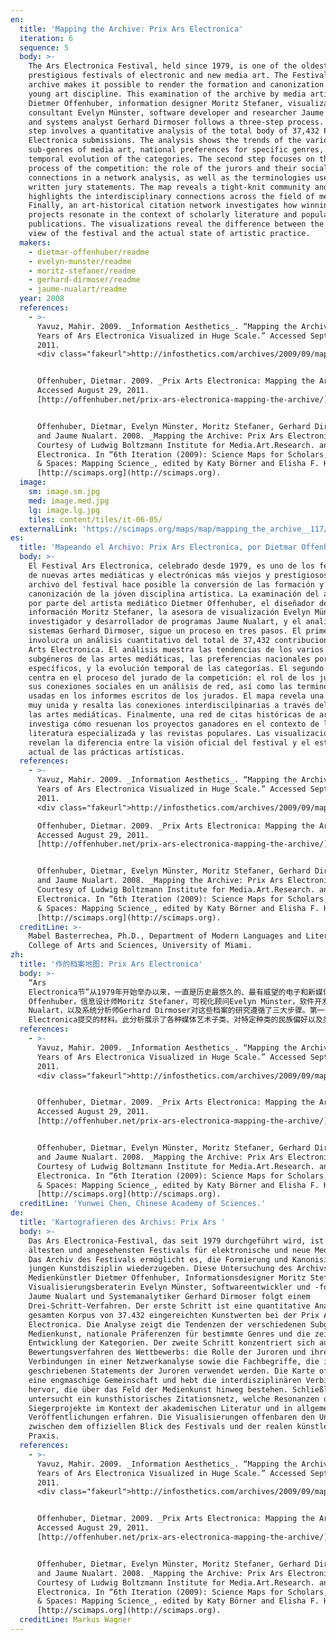 ```yaml
---
en:
  title: 'Mapping the Archive: Prix Ars Electronica'
  iteration: 6
  sequence: 5
  body: >-
    The Ars Electronica Festival, held since 1979, is one of the oldest and most
    prestigious festivals of electronic and new media art. The Festival’s
    archive makes it possible to render the formation and canonization of the
    young art discipline. This examination of the archive by media artist
    Dietmer Offenhuber, information designer Moritz Stefaner, visualization
    consultant Evelyn Münster, software developer and researcher Jaume Nualart,
    and systems analyst Gerhard Dirmoser follows a three-step process. The first
    step involves a quantitative analysis of the total body of 37,432 Prix Ars
    Electronica submissions. The analysis shows the trends of the various
    sub-genres of media art, national preferences for specific genres, and the
    temporal evolution of the categories. The second step focuses on the jury
    process of the competition: the role of the jurors and their social
    connections in a network analysis, as well as the terminologies used in the
    written jury statements. The map reveals a tight-knit community and
    highlights the interdisciplinary connections across the field of media art.
    Finally, an art-historical citation network investigates how winning
    projects resonate in the context of scholarly literature and popular
    publications. The visualizations reveal the difference between the official
    view of the festival and the actual state of artistic practice.
  makers:
    - dietmar-offenhuber/readme
    - evelyn-munster/readme
    - moritz-stefaner/readme
    - gerhard-dirmoser/readme
    - jaume-nualart/readme
  year: 2008
  references:
    - >-
      Yavuz, Mahir. 2009. _Information Aesthetics_. “Mapping the Archive: 30
      Years of Ars Electronica Visualized in Huge Scale.” Accessed September 21,
      2011.
      <div class="fakeurl">http://infosthetics.com/archives/2009/09/mapping_the_archive_30_years_of_ars_electronica.html</div>.


      Offenhuber, Dietmar. 2009. _Prix Arts Electronica: Mapping the Archive_.
      Accessed August 29, 2011.
      [http://offenhuber.net/prix-ars-electronica-mapping-the-archive/](http://offenhuber.net/prix-ars-electronica-mapping-the-archive/).


      Offenhuber, Dietmar, Evelyn Münster, Moritz Stefaner, Gerhard Dirmoser,
      and Jaume Nualart. 2008. _Mapping the Archive: Prix Ars Electronica_.
      Courtesy of Ludwig Boltzmann Institute for Media.Art.Research. and Ars
      Electronica. In “6th Iteration (2009): Science Maps for Scholars,” _Places
      & Spaces: Mapping Science_, edited by Katy Börner and Elisha F. Hardy.
      [http://scimaps.org](http://scimaps.org).
  image:
    sm: image.sm.jpg
    med: image.med.jpg
    lg: image.lg.jpg
    tiles: content/tiles/it-06-05/
  externalLink: 'https://scimaps.org/maps/map/mapping_the_archive__117/detail'
es:
  title: 'Mapeando el Archivo: Prix Ars Electronica, por Dietmar Offenhuber'
  body: >-
    El Festival Ars Electronica, celebrado desde 1979, es uno de los festivales
    de nuevas artes mediáticas y electrónicas más viejos y prestigiosos. El
    archivo del festival hace posible la conversión de las formación y
    canonización de la jóven disciplina artística. La examinación del archivo
    por parte del artista mediático Dietmer Offenhuber, el diseñador de
    información Moritz Stefaner, la asesora de visualización Evelyn Münster, el
    investigador y desarrollador de programas Jaume Nualart, y el analista de
    sistemas Gerhard Dirmoser, sigue un proceso en tres pasos. El primer paso
    involucra un análisis cuantitativo del total de 37,432 contribuciones a Prix
    Arts Electronica. El análisis muestra las tendencias de los varios
    subgéneros de las artes mediáticas, las preferencias nacionales por géneros
    específicos, y la evolución temporal de las categorías. El segundo paso se
    centra en el proceso del jurado de la competición: el rol de los jurados y
    sus conexiones sociales en un análisis de red, así como las terminologías
    usadas en los informes escritos de los jurados. El mapa revela una comunidad
    muy unida y resalta las conexiones interdiscilpinarias a través del campo de
    las artes mediáticas. Finalmente, una red de citas históricas de arte
    investiga cómo resuenan los proyectos ganadores en el contexto de la
    literatura especializada y las revistas populares. Las visualizaciones
    revelan la diferencia entre la visión oficial del festival y el estado
    actual de las prácticas artísticas.
  references:
    - >-
      Yavuz, Mahir. 2009. _Information Aesthetics_. “Mapping the Archive: 30
      Years of Ars Electronica Visualized in Huge Scale.” Accessed September 21,
      2011.
      <div class="fakeurl">http://infosthetics.com/archives/2009/09/mapping_the_archive_30_years_of_ars_electronica.html</div>.

      Offenhuber, Dietmar. 2009. _Prix Arts Electronica: Mapping the Archive_.
      Accessed August 29, 2011.
      [http://offenhuber.net/prix-ars-electronica-mapping-the-archive/](http://offenhuber.net/prix-ars-electronica-mapping-the-archive/).


      Offenhuber, Dietmar, Evelyn Münster, Moritz Stefaner, Gerhard Dirmoser,
      and Jaume Nualart. 2008. _Mapping the Archive: Prix Ars Electronica_.
      Courtesy of Ludwig Boltzmann Institute for Media.Art.Research. and Ars
      Electronica. In “6th Iteration (2009): Science Maps for Scholars,” _Places
      & Spaces: Mapping Science_, edited by Katy Börner and Elisha F. Hardy.
      [http://scimaps.org](http://scimaps.org).
  creditLine: >-
    Mabel Basterrechea, Ph.D., Department of Modern Languages and Literatures,
    College of Arts and Sciences, University of Miami.
zh:
  title: '作的档案地图: Prix Ars Electronica'
  body: >-
    “Ars
    Electronica节”从1979年开始举办以来，一直是历史最悠久的、最有威望的电子和新媒体艺术节。艺术节的档案使得那些年轻的艺术学科得以形成并被推崇。媒体艺术家Dietmer
    Offenhuber，信息设计师Moritz Stefaner，可视化顾问Evelyn Münster，软件开发者与研究者Jaume
    Nualart，以及系统分析师Gerhard Dirmoser对这些档案的研究遵循了三大步骤。第一步，定量分析37,432个由Prix Ars
    Electronica提交的材料。此分析展示了各种媒体艺术子类、对特定种类的民族偏好以及类别的时间演化等的趋势。第二步集中在陪审团召集令的竞争上：陪审员角色和他们在网络分析中的社会联系，以及在书面陪审团声明中专有名词的选择。此地图揭示了一个紧密连接的团体并强调了媒体艺术领域的跨学科联系。第三部，艺术史引用网络研究了获胜项目是如何与学术作品以及大众刊物的内容相联系的。这一可视化展示了艺术节的官方认知和艺术实践的真实状态之间的差异。
  references:
    - >-
      Yavuz, Mahir. 2009. _Information Aesthetics_. “Mapping the Archive: 30
      Years of Ars Electronica Visualized in Huge Scale.” Accessed September 21,
      2011.
      <div class="fakeurl">http://infosthetics.com/archives/2009/09/mapping_the_archive_30_years_of_ars_electronica.html</div>.


      Offenhuber, Dietmar. 2009. _Prix Arts Electronica: Mapping the Archive_.
      Accessed August 29, 2011.
      [http://offenhuber.net/prix-ars-electronica-mapping-the-archive/](http://offenhuber.net/prix-ars-electronica-mapping-the-archive/).


      Offenhuber, Dietmar, Evelyn Münster, Moritz Stefaner, Gerhard Dirmoser,
      and Jaume Nualart. 2008. _Mapping the Archive: Prix Ars Electronica_.
      Courtesy of Ludwig Boltzmann Institute for Media.Art.Research. and Ars
      Electronica. In “6th Iteration (2009): Science Maps for Scholars,” _Places
      & Spaces: Mapping Science_, edited by Katy Börner and Elisha F. Hardy.
      [http://scimaps.org](http://scimaps.org).
  creditLine: 'Yunwei Chen, Chinese Academy of Sciences.'
de:
  title: 'Kartografieren des Archivs: Prix Ars '
  body: >-
    Das Ars Electronica-Festival, das seit 1979 durchgeführt wird, ist eines der
    ältesten und angesehensten Festivals für elektronische und neue Medienkunst.
    Das Archiv des Festivals ermöglicht es, die Formierung und Kanonisierung der
    jungen Kunstdisziplin wiederzugeben. Diese Untersuchung des Archivs durch
    Medienkünstler Dietmer Offenhuber, Informationsdesigner Moritz Stefaner,
    Visualisierungsberaterin Evelyn Münster, Softwareentwickler und -forscher
    Jaume Nualart und Systemanalytiker Gerhard Dirmoser folgt einem
    Drei-Schritt-Verfahren. Der erste Schritt ist eine quantitative Analyse des
    gesamten Korpus von 37.432 eingereichten Kunstwerten bei der Prix Ars
    Electronica. Die Analyse zeigt die Tendenzen der verschiedenen Subgenres der
    Medienkunst, nationale Präferenzen für bestimmte Genres und die zeitliche
    Entwicklung der Kategorien. Der zweite Schritt konzentriert sich auf das
    Bewertungsverfahren des Wettbewerbs: die Rolle der Juroren und ihre sozialen
    Verbindungen in einer Netzwerkanalyse sowie die Fachbegriffe, die in den
    geschriebenen Statements der Juroren verwendet werden. Die Karte offenbart
    eine engmaschige Gemeinschaft und hebt die interdisziplinären Verbindungen
    hervor, die über das Feld der Medienkunst hinweg bestehen. Schließlich
    untersucht ein kunsthistorisches Zitationsnetz, welche Resonanzen die
    Siegerprojekte im Kontext der akademischen Literatur und in allgemeinen
    Veröffentlichungen erfahren. Die Visualisierungen offenbaren den Unterschied
    zwischen dem offiziellen Blick des Festivals und der realen künstlerischen
    Praxis.
  references:
    - >-
      Yavuz, Mahir. 2009. _Information Aesthetics_. “Mapping the Archive: 30
      Years of Ars Electronica Visualized in Huge Scale.” Accessed September 21,
      2011.
      <div class="fakeurl">http://infosthetics.com/archives/2009/09/mapping_the_archive_30_years_of_ars_electronica.html</div>.


      Offenhuber, Dietmar. 2009. _Prix Arts Electronica: Mapping the Archive_.
      Accessed August 29, 2011.
      [http://offenhuber.net/prix-ars-electronica-mapping-the-archive/](http://offenhuber.net/prix-ars-electronica-mapping-the-archive/).


      Offenhuber, Dietmar, Evelyn Münster, Moritz Stefaner, Gerhard Dirmoser,
      and Jaume Nualart. 2008. _Mapping the Archive: Prix Ars Electronica_.
      Courtesy of Ludwig Boltzmann Institute for Media.Art.Research. and Ars
      Electronica. In “6th Iteration (2009): Science Maps for Scholars,” _Places
      & Spaces: Mapping Science_, edited by Katy Börner and Elisha F. Hardy.
      [http://scimaps.org](http://scimaps.org).
  creditLine: Markus Wagner
---
```


